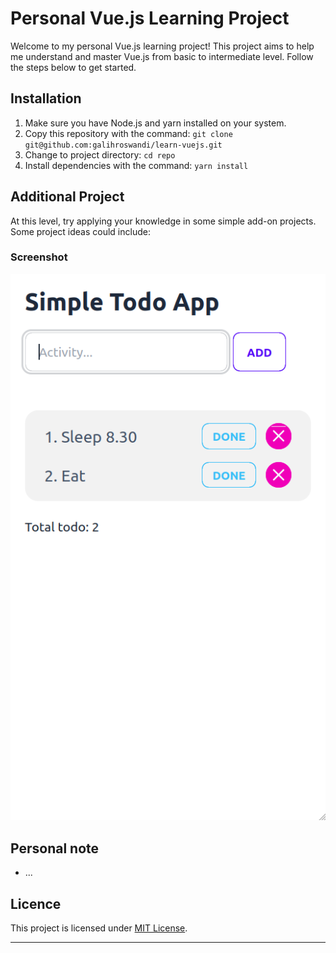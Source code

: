 # Personal Vue.js Learning Project

Welcome to my personal Vue.js learning project! This project aims to help me understand and master Vue.js from basic to intermediate level. Follow the steps below to get started.

## Installation

1. Make sure you have Node.js and yarn installed on your system.
2. Copy this repository with the command: `git clone git@github.com:galihroswandi/learn-vuejs.git`
3. Change to project directory: `cd repo`
4. Install dependencies with the command: `yarn install`

<!-- ## Elementary Level

### 1. Introduction to Vue.js

Start by understanding the basics of Vue.js, including the concepts of components, directives, and lifecycles.

### 2. State and Data Bindings

Learn how to manage state in Vue.js and perform data binding between components.

### 3. Using Components

Understand how to build and use Vue.js components.

## Intermediate level

### 4. Routing with Vue Router

Integrate Vue Router to create multipage Vue.js applications.

### 5. State Management with Vuex

Learn to use Vuex for complex state management in a Vue.js application.

### 6. Making an HTTP Request

Learn how to communicate with servers and perform HTTP requests in Vue.js. -->

## Additional Project

At this level, try applying your knowledge in some simple add-on projects. Some project ideas could include:

### Screenshot

![](./github/project-todo.png)


## Personal note

- ...

## Licence

This project is licensed under [MIT License](LICENSE).

---